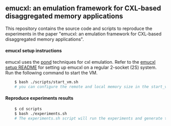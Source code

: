 ## emucxl: an emulation framework for CXL-based disaggregated memory applications

This repository contains the source code and scripts to reproduce the experiments in the paper "emucxl: an emulation framework for CXL-based disaggregated memory applications".

#### emucxl setup instructions
emucxl uses the [pond](https://github.com/vtess/Pond) techniques for cxl emulation. 
Refer to the [emucxl setup README](https://github.com/cloudarxiv/pond-emucxl/tree/master/emucxl) for setting up emucxl on a regular 2-socket (2S) system. Run the following command to start the VM.

```bash
    $ bash ./scripts/start_vm.sh
    # you can configure the remote and local memory size in the start_vm.sh script
```

#### Reproduce experiments results
```bash
    $ cd scripts
    $ bash ./experiments.sh
    # The experiments.sh script will run the experiments and generate the results. Results will be stored in the results directory.
```